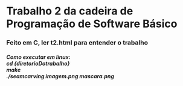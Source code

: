 <h1>Trabalho 2 da cadeira de Programação de Software Básico</h1>
<h3>Feito em C, ler t2.html para entender o trabalho</h3>
<h5>Como executar em linux: <br> cd {diretorioDotrabalho}<br> make <br> ./seamcarving imagem.png mascara.png</h5>
